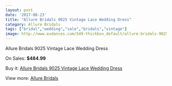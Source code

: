 ```yaml
---
layout: post
date: '2017-08-23'
title: "Allure Bridals 9025 Vintage Lace Wedding Dress"
category: Allure Bridals
tags: ["bridal","wedding","sale","bridals","vintage"]
image: http://www.eudances.com/549-thickbox_default/allure-bridals-9025-vintage-lace-wedding-dress.jpg
---
```

Allure Bridals 9025 Vintage Lace Wedding Dress

On Sales: **$484.99**
<a href="https://www.eudances.com/en/allure-bridals/172-allure-bridals-9025-vintage-lace-wedding-dress.html"><amp-img layout="responsive" width="600" height="600" src="//www.eudances.com/549-thickbox_default/allure-bridals-9025-vintage-lace-wedding-dress.jpg" alt="Allure Bridals 9025 Vintage Lace Wedding Dress 0" /></a>
<a href="https://www.eudances.com/en/allure-bridals/172-allure-bridals-9025-vintage-lace-wedding-dress.html"><amp-img layout="responsive" width="600" height="600" src="//www.eudances.com/551-thickbox_default/allure-bridals-9025-vintage-lace-wedding-dress.jpg" alt="Allure Bridals 9025 Vintage Lace Wedding Dress 1" /></a>
<a href="https://www.eudances.com/en/allure-bridals/172-allure-bridals-9025-vintage-lace-wedding-dress.html"><amp-img layout="responsive" width="600" height="600" src="//www.eudances.com/550-thickbox_default/allure-bridals-9025-vintage-lace-wedding-dress.jpg" alt="Allure Bridals 9025 Vintage Lace Wedding Dress 2" /></a>

Buy it: [Allure Bridals 9025 Vintage Lace Wedding Dress](https://www.eudances.com/en/allure-bridals/172-allure-bridals-9025-vintage-lace-wedding-dress.html "Allure Bridals 9025 Vintage Lace Wedding Dress")

View more: [Allure Bridals](https://www.eudances.com/en/2-allure-bridals "Allure Bridals")